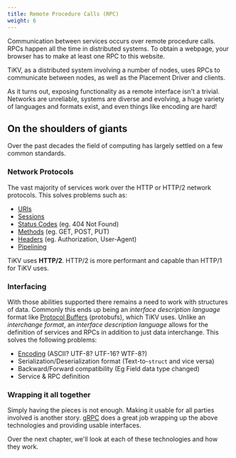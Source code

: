 ```yaml
---
title: Remote Procedure Calls (RPC)
weight: 6
---
```


Communication between services occurs over remote procedure calls. RPCs happen
all the time in distributed systems. To obtain a webpage, your browser has to make at
least one RPC to this website.

TiKV, as a distributed system involving a number of nodes, uses RPCs to
communicate between nodes, as well as the Placement Driver and clients.

As it turns out, exposing functionality as a remote interface isn't a trivial.
Networks are unreliable, systems are diverse and evolving, a huge variety of
languages and formats exist, and even things like encoding are hard!

## On the shoulders of giants

Over the past decades the field of computing has largely settled on a few common
standards.

### Network Protocols

The vast majority of services work over the HTTP or HTTP/2 network protocols.
This solves problems such as:

* [URIs]
* [Sessions]
* [Status Codes] (eg. 404 Not Found)
* [Methods] (eg. GET, POST, PUT)
* [Headers] (eg. Authorization, User-Agent)
* [Pipelining]

TiKV uses **HTTP/2**. HTTP/2 is more performant and capable than HTTP/1 for TiKV uses.

### Interfacing

With those abilities supported there remains a need to work with structures of
data. Commonly this ends up being an *interface description language* format
like [Protocol Buffers] (protobufs), which TiKV uses. Unlike an *interchange*
*format*, an *interface description language* allows for the definition of
services and RPCs in addition to just data interchange. This solves the
following problems:

* [Encoding] (ASCII? UTF-8? UTF-16? WTF-8?)
* Serialization/Deserialization format (Text-to-`struct` and vice versa)
* Backward/Forward compatibility (Eg Field data type changed)
* Service & RPC definition

### Wrapping it all together

Simply having the pieces is not enough. Making it usable for all parties
involved is another story. [gRPC] does a great job wrapping
up the above technologies and providing usable interfaces.

Over the next chapter, we'll look at each of these technologies and how they work.

[gRPC]: https://grpc.io/
[Encoding]: https://en.wikipedia.org/wiki/Character_encoding
[Protocol Buffers]: https://developers.google.com/protocol-buffers/
[URIs]: https://en.wikipedia.org/wiki/Uniform_Resource_Identifier
[Sessions]: https://en.wikipedia.org/wiki/Hypertext_Transfer_Protocol#HTTP_session
[Status Codes]: https://en.wikipedia.org/wiki/List_of_HTTP_status_codes
[Methods]: https://en.wikipedia.org/wiki/Hypertext_Transfer_Protocol#Request_methods
[Headers]: https://en.wikipedia.org/wiki/List_of_HTTP_header_fields
[Pipelining]: https://en.wikipedia.org/wiki/HTTP_pipelining